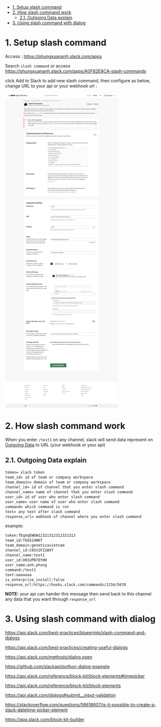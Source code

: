 - [1. Setup slash command](#1-setup-slash-command)
- [2. How slash command work](#2-how-slash-command-work)
  - [2.1. Outgoing Data explain](#21-outgoing-data-explain)
- [3. Using slash command with dialog](#3-using-slash-command-with-dialog)

# 1. Setup slash command

Access : https://phungxuananh.slack.com/apps

Search `slash command` or access https://phungxuananh.slack.com/apps/A0F82E8CA-slash-commands

click Add to Slack to add new slash command, then configure as below, change URL to your api or your webhook url :

![](images/slash_command_1.png)


# 2. How slash command work

When you enter `/test1` on any channel, slack will send data represent on [Outgoing Data](#21-outgoing-data-explain) to URL (your webhook or your api)

## 2.1. Outgoing Data explain

    token= slack token 
    team_id= id of team or company workspace
    team_domain= domain of team or company workspace
    channel_id= id of channel that you enter slash command
    channel_name= name of channel that you enter slash command
    user_id= id of user who enter slash command
    user_name= user name of user who enter slash command
    command= which command is run
    text= any text after slash command
    response_url= webhook of channel where you enter slash command

example:

    token:fEqVqEWbW12321312312321313
    team_id:TGG524NKT
    team_domain:geneticavietnam
    channel_id:C01V2FZ1WV7
    channel_name:test1
    user_id:U01UPB7EYHH
    user_name:anh.phung
    command:/test1
    text:aaaaaaa
    is_enterprise_install:false
    response_url:https://hooks.slack.com/commands/1234/5678


**NOTE:** your api can hander this message then send back to this channel any data that you want through `response_url`

# 3. Using slash command with dialog

https://api.slack.com/best-practices/blueprints/slash-command-and-dialogs

https://api.slack.com/best-practices/creating-useful-dialogs

https://api.slack.com/methods/dialog.open

https://github.com/slackapi/python-dialog-example

https://api.slack.com/reference/block-kit/block-elements#timepicker

https://api.slack.com/reference/block-kit/block-elements

https://api.slack.com/dialogs#submit__input-validation

https://stackoverflow.com/questions/58618607/is-it-possible-to-create-a-slack-datetime-picker-element

https://app.slack.com/block-kit-builder
